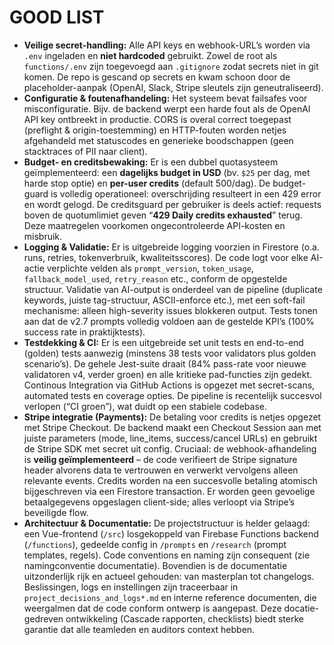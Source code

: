 # GOOD LIST

- **Veilige secret-handling:** Alle API keys en webhook-URL’s worden via `.env` ingeladen en **niet hardcoded** gebruikt. Zowel de root als `functions/.env` zijn toegevoegd aan `.gitignore` zodat secrets niet in git komen. De repo is gescand op secrets en kwam schoon door de placeholder-aanpak (OpenAI, Slack, Stripe sleutels zijn geneutraliseerd).
- **Configuratie & foutenafhandeling:** Het systeem bevat failsafes voor misconfiguratie. Bijv. de backend werpt een harde fout als de OpenAI API key ontbreekt in productie. CORS is overal correct toegepast (preflight & origin-toestemming) en HTTP-fouten worden netjes afgehandeld met statuscodes en generieke boodschappen (geen stacktraces of PII naar client).
- **Budget- en creditsbewaking:** Er is een dubbel quotasysteem geïmplementeerd: een **dagelijks budget in USD** (bv. `$25` per dag, met harde stop optie) en **per-user credits** (default 500/dag). De budget-guard is volledig operationeel: overschrijding resulteert in een 429 error en wordt gelogd. De creditsguard per gebruiker is deels actief: requests boven de quotumlimiet geven “**429 Daily credits exhausted**” terug. Deze maatregelen voorkomen ongecontroleerde API-kosten en misbruik.
- **Logging & Validatie:** Er is uitgebreide logging voorzien in Firestore (o.a. runs, retries, tokenverbruik, kwaliteitsscores). De code logt voor elke AI-actie verplichte velden als `prompt_version`, `token_usage`, `fallback_model_used`, `retry_reason` etc., conform de opgestelde structuur. Validatie van AI-output is onderdeel van de pipeline (duplicate keywords, juiste tag-structuur, ASCII-enforce etc.), met een soft-fail mechanisme: alleen high-severity issues blokkeren output. Tests tonen aan dat de v2.7 prompts volledig voldoen aan de gestelde KPI’s (100% success rate in praktijktests).
- **Testdekking & CI:** Er is een uitgebreide set unit tests en end-to-end (golden) tests aanwezig (minstens 38 tests voor validators plus golden scenario’s). De gehele Jest-suite draait (84% pass-rate voor nieuwe validatoren v4, verder groen) en alle kritieke pad-functies zijn gedekt. Continous Integration via GitHub Actions is opgezet met secret-scans, automated tests en coverage opties. De pipeline is recentelijk succesvol verlopen (“CI groen”), wat duidt op een stabiele codebase.
- **Stripe integratie (Payments):** De betaling voor credits is netjes opgezet met Stripe Checkout. De backend maakt een Checkout Session aan met juiste parameters (mode, line_items, success/cancel URLs) en gebruikt de Stripe SDK met secret uit config. Cruciaal: de webhook-afhandeling is **veilig geïmplementeerd** – de code verifieert de Stripe signature header alvorens data te vertrouwen en verwerkt vervolgens alleen relevante events. Credits worden na een succesvolle betaling atomisch bijgeschreven via een Firestore transaction. Er worden geen gevoelige betaalgegevens opgeslagen client-side; alles verloopt via Stripe’s beveiligde flow.
- **Architectuur & Documentatie:** De projectstructuur is helder gelaagd: een Vue-frontend (`/src`) losgekoppeld van Firebase Functions backend (`/functions`), gedeelde config in `/prompts` en `/research` (prompt templates, regels). Code conventions en naming zijn consequent (zie namingconventie documentatie). Bovendien is de documentatie uitzonderlijk rijk en actueel gehouden: van masterplan tot changelogs. Beslissingen, logs en instellingen zijn traceerbaar in `project_decisions_and_logs*.md` en interne reference documenten, die weergalmen dat de code conform ontwerp is aangepast. Deze docatie-gedreven ontwikkeling (Cascade rapporten, checklists) biedt sterke garantie dat alle teamleden en auditors context hebben.